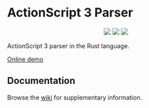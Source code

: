 # ActionScript 3 Parser

<p align="center">
  <a href="https://lib.rs/crates/mxmlextrema-as3parser"><img src="https://img.shields.io/badge/lib.rs-green"></a>
  <a href="https://docs.rs/mxmlextrema-as3parser"><img src="https://img.shields.io/badge/Rust%20API%20Documentation-gray"></a>
  <img src="https://img.shields.io/github/actions/workflow/status/mxmlextremasdk/as3parser/demo.yml">
</p>

ActionScript 3 parser in the Rust language.

[Online demo](https://mxmlextremasdk.github.io/as3parser/demo)

## Documentation

Browse the [wiki](https://github.com/mxmlextremasdk/as3parser/wiki) for supplementary information.